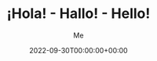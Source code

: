 ---
title: "¡Hola! - Hallo! - Hello!"
date: 2022-09-30T00:00:00+00:00
draft: false
# weight: 1
# aliases: ["/"]
tags: ["2022"]
author: "Me"
# author: ["Me"]
showToc: true
TocOpen: false
draft: false
hidemeta: false
comments: false
description: "Aprende idiomas para viajar."
disableShare: false
disableHLJS: false
hideSummary: false
ShowReadingTime: true
ShowBreadCrumbs: true
ShowPostNavLinks: true
ShowWordCount: true
ShowRssButtonInSectionTermList: true
UseHugoToc: true
---